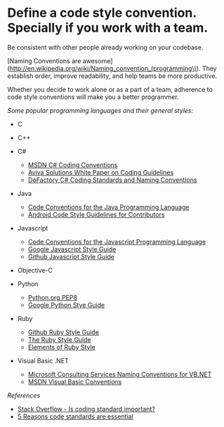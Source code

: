 Define a code style convention. Specially if you work with a team. 
==================================================================

Be consistent with other people already working on your codebase.

[Naming Conventions are awesome](http://en.wikipedia.org/wiki/Naming_convention_(programming\)). They establish order, improve readability, and help teams be more productive. 

Whether you decide to work alone or as a part of a team, adherence to code style conventions will make you a better programmer. 

_Some popular programming languages and their general styles:_

* C

* C++

* C#
    * [MSDN C# Coding Conventions](http://msdn.microsoft.com/en-us/library/vstudio/ff926074.aspx)
    * [Aviva Solutions White Paper on Coding Guidelines](https://csharpguidelines.codeplex.com/)
    * [DoFactory C# Coding Standards and Naming Conventions](http://www.dofactory.com/reference/csharp-coding-standards.aspx)
    
* Java
    * [Code Conventions for the Java Programming Language](http://www.oracle.com/technetwork/java/javase/documentation/codeconvtoc-136057.html)
    * [Android Code Style Guidelines for Contributors](http://source.android.com/source/code-style.html)
    
* Javascript
    * [Code Conventions for the Javascript Programming Language](http://javascript.crockford.com/code.html)
    * [Google Javascript Style Guide](http://google-styleguide.googlecode.com/svn/trunk/javascriptguide.xml)
    * [Github Javascript Style Guide](https://github.com/styleguide/javascript)

* Objective-C

* Python
    * [Python.org PEP8](http://www.python.org/dev/peps/pep-0008/)
    * [Google Python Stye Guide](http://google-styleguide.googlecode.com/svn/trunk/pyguide.html)
    
* Ruby
    * [Github Ruby Style Guide](https://github.com/styleguide/ruby)
    * [The Ruby Style Guide](https://github.com/bbatsov/ruby-style-guide)
    * [Elements of Ruby Style](http://pathfindersoftware.com/2008/10/elements-of-ruby-style/)
    
* Visual Basic .NET
    * [Microsoft Consulting Services Naming Conventions for VB.NET](http://support.microsoft.com/kb/110264)
    * [MSDN Visual Basic Conventions](http://msdn.microsoft.com/en-us/library/0b283bse.aspx)

    
_References_

* [Stack Overflow - Is coding standard important?](http://stackoverflow.com/questions/1962649/is-coding-standard-very-important-for-every-program-a-developer-writes)
* [5 Reasons code standards are essential](http://www.maltblue.com/software-engineering-2/5-reaons-coding-standards-are-essential)
